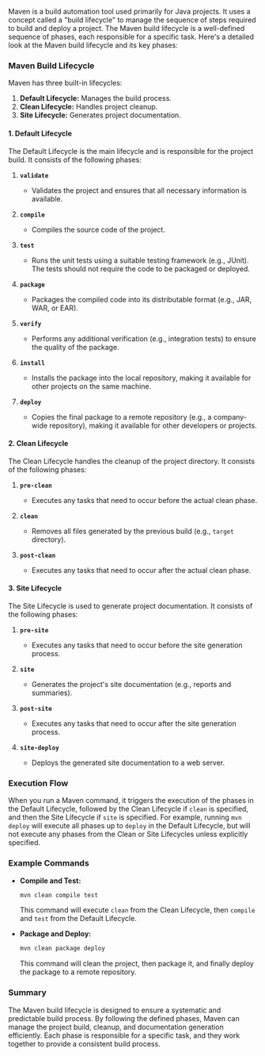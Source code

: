 Maven is a build automation tool used primarily for Java projects. It uses a concept called a "build lifecycle" to manage the sequence of steps required to build and deploy a project. The Maven build lifecycle is a well-defined sequence of phases, each responsible for a specific task. Here's a detailed look at the Maven build lifecycle and its key phases:

### Maven Build Lifecycle

Maven has three built-in lifecycles:

1. **Default Lifecycle:** Manages the build process.
2. **Clean Lifecycle:** Handles project cleanup.
3. **Site Lifecycle:** Generates project documentation.

#### 1. Default Lifecycle

The Default Lifecycle is the main lifecycle and is responsible for the project build. It consists of the following phases:

1. **`validate`**
   - Validates the project and ensures that all necessary information is available.

2. **`compile`**
   - Compiles the source code of the project.

3. **`test`**
   - Runs the unit tests using a suitable testing framework (e.g., JUnit). The tests should not require the code to be packaged or deployed.

4. **`package`**
   - Packages the compiled code into its distributable format (e.g., JAR, WAR, or EAR).

5. **`verify`**
   - Performs any additional verification (e.g., integration tests) to ensure the quality of the package.

6. **`install`**
   - Installs the package into the local repository, making it available for other projects on the same machine.

7. **`deploy`**
   - Copies the final package to a remote repository (e.g., a company-wide repository), making it available for other developers or projects.

#### 2. Clean Lifecycle

The Clean Lifecycle handles the cleanup of the project directory. It consists of the following phases:

1. **`pre-clean`**
   - Executes any tasks that need to occur before the actual clean phase.

2. **`clean`**
   - Removes all files generated by the previous build (e.g., `target` directory).

3. **`post-clean`**
   - Executes any tasks that need to occur after the actual clean phase.

#### 3. Site Lifecycle

The Site Lifecycle is used to generate project documentation. It consists of the following phases:

1. **`pre-site`**
   - Executes any tasks that need to occur before the site generation process.

2. **`site`**
   - Generates the project's site documentation (e.g., reports and summaries).

3. **`post-site`**
   - Executes any tasks that need to occur after the site generation process.

4. **`site-deploy`**
   - Deploys the generated site documentation to a web server.

### Execution Flow

When you run a Maven command, it triggers the execution of the phases in the Default Lifecycle, followed by the Clean Lifecycle if `clean` is specified, and then the Site Lifecycle if `site` is specified. For example, running `mvn deploy` will execute all phases up to `deploy` in the Default Lifecycle, but will not execute any phases from the Clean or Site Lifecycles unless explicitly specified.

### Example Commands

- **Compile and Test:**
  ```sh
  mvn clean compile test
  ```
  This command will execute `clean` from the Clean Lifecycle, then `compile` and `test` from the Default Lifecycle.

- **Package and Deploy:**
  ```sh
  mvn clean package deploy
  ```
  This command will clean the project, then package it, and finally deploy the package to a remote repository.

### Summary

The Maven build lifecycle is designed to ensure a systematic and predictable build process. By following the defined phases, Maven can manage the project build, cleanup, and documentation generation efficiently. Each phase is responsible for a specific task, and they work together to provide a consistent build process.
